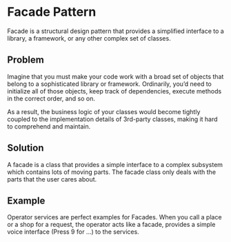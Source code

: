 # Facade Pattern
Facade is a structural design pattern that provides a simplified interface to a library, a framework, or any other complex set of classes.

## Problem
Imagine that you must make your code work with a broad set of objects that belong to a sophisticated library or framework. Ordinarily, you’d need to initialize all of those objects, keep track of dependencies, execute methods in the correct order, and so on.

As a result, the business logic of your classes would become tightly coupled to the implementation details of 3rd-party classes, making it hard to comprehend and maintain.

## Solution
A facade is a class that provides a simple interface to a complex subsystem which contains lots of moving parts. The facade class only deals with the parts that the user cares about.

## Example 
Operator services are perfect examples for Facades. When you call a place or a shop for a request, the operator acts like a facade, provides a simple voice interface (Press 9 for ...)  to the services.

